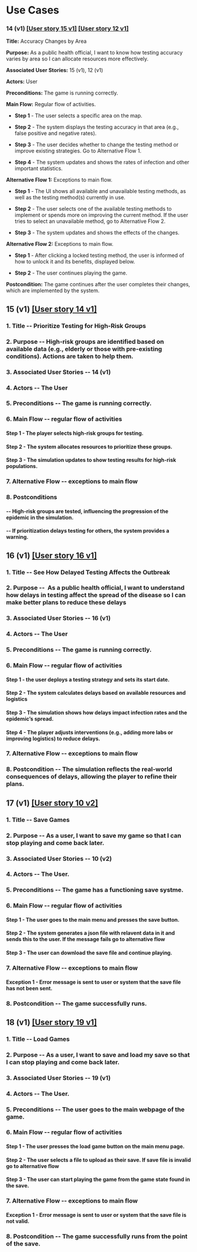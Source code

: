 # Use Cases

### 14 (v1) [[User story 15 v1]](../sprint_4/user_stories.md) [[User story 12 v1]](../sprint_3/user_stories.md)

**Title:** Accuracy Changes by Area

**Purpose:** As a public health official, I want to know how testing accuracy varies by area so I can allocate resources more effectively.

**Associated User Stories:** 15 (v1), 12 (v1) 

**Actors:** User  

**Preconditions:** The game is running correctly.

**Main Flow:** Regular flow of activities.

- **Step 1** - The user selects a specific area on the map.  

- **Step 2** - The system displays the testing accuracy in that area (e.g., false positive and negative rates).  

- **Step 3** - The user decides whether to change the testing method or improve existing strategies. Go to Alternative Flow 1.  

- **Step 4** - The system updates and shows the rates of infection and other important statistics.  

**Alternative Flow 1:** Exceptions to main flow.

- **Step 1** - The UI shows all available and unavailable testing methods, as well as the testing method(s) currently in use.  

- **Step 2** - The user selects one of the available testing methods to implement or spends more on improving the current method. If the user tries to select an unavailable method, go to Alternative Flow 2.  

- **Step 3** - The system updates and shows the effects of the changes.  

**Alternative Flow 2:** Exceptions to main flow.

- **Step 1** - After clicking a locked testing method, the user is informed of how to unlock it and its benefits, displayed below.  

- **Step 2** - The user continues playing the game.  

**Postcondition:** The game continues after the user completes their changes, which are implemented by the system.



## 15 (v1) [[User story 14 v1]](../sprint_4/user_stories.md)

### 1. Title -- Prioritize Testing for High-Risk Groups  

### 2. Purpose -- High-risk groups are identified based on available data (e.g., elderly or those with pre-existing conditions). Actions are taken to help them.

### 3. Associated User Stories -- 14 (v1)

### 4. Actors -- The User

### 5. Preconditions -- The game is running correctly.

### 6. Main Flow -- regular flow of activities

#### Step 1 - The player selects high-risk groups for testing.

#### Step 2 - The system allocates resources to prioritize these groups.

#### Step 3 - The simulation updates to show testing results for high-risk populations.

### 7. Alternative Flow -- exceptions to main flow

### 8. Postconditions

#### -- High-risk groups are tested, influencing the progression of the epidemic in the simulation.

#### -- If prioritization delays testing for others, the system provides a warning.


## 16 (v1) [[User story 16 v1]](user_stories.md)

### 1. Title -- See How Delayed Testing Affects the Outbreak  

### 2. Purpose --  As a public health official, I want to understand how delays in testing affect the spread of the disease so I can make better plans to reduce these delays

### 3. Associated User Stories -- 16 (v1)

### 4. Actors -- The User

### 5. Preconditions -- The game is running correctly.

### 6. Main Flow -- regular flow of activities

#### Step 1 - the user deploys a testing strategy and sets its start date.

#### Step 2 - The system calculates delays based on available resources and logistics

#### Step 3 - The simulation shows how delays impact infection rates and the epidemic’s spread.

#### Step 4 - The player adjusts interventions (e.g., adding more labs or improving logistics) to reduce delays.

### 7. Alternative Flow -- exceptions to main flow

### 8. Postcondition -- The simulation reflects the real-world consequences of delays, allowing the player to refine their plans.



## 17 (v1) [[User story 10 v2]](user_stories.md)

### 1. Title -- Save Games

### 2. Purpose -- As a user, I want to save my game so that I can stop playing and come back later.

### 3. Associated User Stories -- 10 (v2)

### 4. Actors -- The User.

### 5. Preconditions -- The game has a functioning save systme.

### 6. Main Flow -- regular flow of activities

#### Step 1 - The user goes to the main menu and presses the save button.

#### Step 2 - The system generates a json file with relavent data in it and sends this to the user. If the message fails go to alternative flow

#### Step 3 - The user can download the save file and continue playing.

### 7. Alternative Flow -- exceptions to main flow

#### Exception 1 - Error message is sent to user or system that the save file has not been sent.

### 8. Postcondition -- The game successfully runs.



## 18 (v1) [[User story 19 v1]](user_stories.md)

### 1. Title -- Load Games

### 2. Purpose -- As a user, I want to save and load my save so that I can stop playing and come back later.

### 3. Associated User Stories -- 19 (v1)

### 4. Actors -- The User.

### 5. Preconditions -- The user goes to the main webpage of the game.

### 6. Main Flow -- regular flow of activities

#### Step 1 - The user presses the load game button on the main menu page.

#### Step 2 - The user selects a file to upload as their save. If save file is invalid go to alternative flow

#### Step 3 - The user can start playing the game from the game state found in the save.

### 7. Alternative Flow -- exceptions to main flow

#### Exception 1 - Error message is sent to user or system that the save file is not valid.

### 8. Postcondition -- The game successfully runs from the point of the save.
